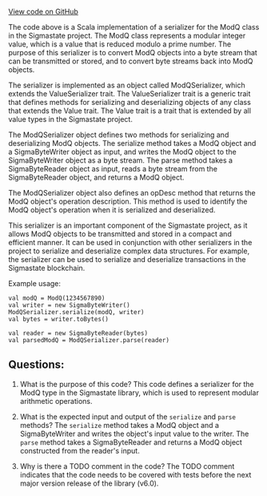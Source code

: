 [View code on GitHub](sigmastate-interpreterhttps://github.com/ScorexFoundation/sigmastate-interpreter/interpreter/shared/src/main/scala/sigmastate/serialization/ModQSerializer.scala)

The code above is a Scala implementation of a serializer for the ModQ class in the Sigmastate project. The ModQ class represents a modular integer value, which is a value that is reduced modulo a prime number. The purpose of this serializer is to convert ModQ objects into a byte stream that can be transmitted or stored, and to convert byte streams back into ModQ objects.

The serializer is implemented as an object called ModQSerializer, which extends the ValueSerializer trait. The ValueSerializer trait is a generic trait that defines methods for serializing and deserializing objects of any class that extends the Value trait. The Value trait is a trait that is extended by all value types in the Sigmastate project.

The ModQSerializer object defines two methods for serializing and deserializing ModQ objects. The serialize method takes a ModQ object and a SigmaByteWriter object as input, and writes the ModQ object to the SigmaByteWriter object as a byte stream. The parse method takes a SigmaByteReader object as input, reads a byte stream from the SigmaByteReader object, and returns a ModQ object.

The ModQSerializer object also defines an opDesc method that returns the ModQ object's operation description. This method is used to identify the ModQ object's operation when it is serialized and deserialized.

This serializer is an important component of the Sigmastate project, as it allows ModQ objects to be transmitted and stored in a compact and efficient manner. It can be used in conjunction with other serializers in the project to serialize and deserialize complex data structures. For example, the serializer can be used to serialize and deserialize transactions in the Sigmastate blockchain. 

Example usage:

```
val modQ = ModQ(1234567890)
val writer = new SigmaByteWriter()
ModQSerializer.serialize(modQ, writer)
val bytes = writer.toBytes()

val reader = new SigmaByteReader(bytes)
val parsedModQ = ModQSerializer.parse(reader)
```
## Questions: 
 1. What is the purpose of this code?
   This code defines a serializer for the ModQ type in the Sigmastate library, which is used to represent modular arithmetic operations.

2. What is the expected input and output of the `serialize` and `parse` methods?
   The `serialize` method takes a ModQ object and a SigmaByteWriter and writes the object's input value to the writer. The `parse` method takes a SigmaByteReader and returns a ModQ object constructed from the reader's input.

3. Why is there a TODO comment in the code?
   The TODO comment indicates that the code needs to be covered with tests before the next major version release of the library (v6.0).